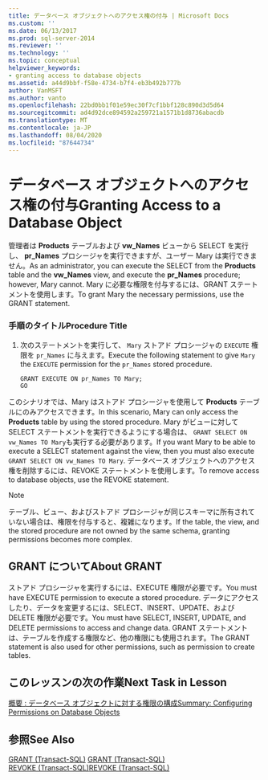 ```yaml
---
title: データベース オブジェクトへのアクセス権の付与 | Microsoft Docs
ms.custom: ''
ms.date: 06/13/2017
ms.prod: sql-server-2014
ms.reviewer: ''
ms.technology: ''
ms.topic: conceptual
helpviewer_keywords:
- granting access to database objects
ms.assetid: a44d9bbf-f58e-4734-b7f4-eb3b492b777b
author: VanMSFT
ms.author: vanto
ms.openlocfilehash: 22bd0bb1f01e59ec30f7cf1bbf128c890d3d5d64
ms.sourcegitcommit: ad4d92dce894592a259721a1571b1d8736abacdb
ms.translationtype: MT
ms.contentlocale: ja-JP
ms.lasthandoff: 08/04/2020
ms.locfileid: "87644734"
---
```

# <a name="granting-access-to-a-database-object"></a><span data-ttu-id="9bfee-102">データベース オブジェクトへのアクセス権の付与</span><span class="sxs-lookup"><span data-stu-id="9bfee-102">Granting Access to a Database Object</span></span>
  <span data-ttu-id="9bfee-103">管理者は **Products** テーブルおよび **vw_Names** ビューから SELECT を実行し、 **pr_Names** プロシージャを実行できますが、ユーザー Mary は実行できません。</span><span class="sxs-lookup"><span data-stu-id="9bfee-103">As an administrator, you can execute the SELECT from the **Products** table and the **vw_Names** view, and execute the **pr_Names** procedure; however, Mary cannot.</span></span> <span data-ttu-id="9bfee-104">Mary に必要な権限を付与するには、GRANT ステートメントを使用します。</span><span class="sxs-lookup"><span data-stu-id="9bfee-104">To grant Mary the necessary permissions, use the GRANT statement.</span></span>  
  
### <a name="procedure-title"></a><span data-ttu-id="9bfee-105">手順のタイトル</span><span class="sxs-lookup"><span data-stu-id="9bfee-105">Procedure Title</span></span>  
  
1.  <span data-ttu-id="9bfee-106">次のステートメントを実行して、 `Mary` ストアド プロシージャの `EXECUTE` 権限を `pr_Names` に与えます。</span><span class="sxs-lookup"><span data-stu-id="9bfee-106">Execute the following statement to give `Mary` the `EXECUTE` permission for the `pr_Names` stored procedure.</span></span>  
  
    ```  
    GRANT EXECUTE ON pr_Names TO Mary;  
    GO  
    ```  
  
 <span data-ttu-id="9bfee-107">このシナリオでは、Mary はストアド プロシージャを使用して **Products** テーブルにのみアクセスできます。</span><span class="sxs-lookup"><span data-stu-id="9bfee-107">In this scenario, Mary can only access the **Products** table by using the stored procedure.</span></span> <span data-ttu-id="9bfee-108">Mary がビューに対して SELECT ステートメントを実行できるようにする場合は、 `GRANT SELECT ON vw_Names TO Mary`も実行する必要があります。</span><span class="sxs-lookup"><span data-stu-id="9bfee-108">If you want Mary to be able to execute a SELECT statement against the view, then you must also execute `GRANT SELECT ON vw_Names TO Mary`.</span></span> <span data-ttu-id="9bfee-109">データベース オブジェクトへのアクセス権を削除するには、REVOKE ステートメントを使用します。</span><span class="sxs-lookup"><span data-stu-id="9bfee-109">To remove access to database objects, use the REVOKE statement.</span></span>  
  
> [!NOTE]  
>  <span data-ttu-id="9bfee-110">テーブル、ビュー、およびストアド プロシージャが同じスキーマに所有されていない場合は、権限を付与すると、複雑になります。</span><span class="sxs-lookup"><span data-stu-id="9bfee-110">If the table, the view, and the stored procedure are not owned by the same schema, granting permissions becomes more complex.</span></span>  
  
## <a name="about-grant"></a><span data-ttu-id="9bfee-111">GRANT について</span><span class="sxs-lookup"><span data-stu-id="9bfee-111">About GRANT</span></span>  
 <span data-ttu-id="9bfee-112">ストアド プロシージャを実行するには、EXECUTE 権限が必要です。</span><span class="sxs-lookup"><span data-stu-id="9bfee-112">You must have EXECUTE permission to execute a stored procedure.</span></span> <span data-ttu-id="9bfee-113">データにアクセスしたり、データを変更するには、SELECT、INSERT、UPDATE、および DELETE 権限が必要です。</span><span class="sxs-lookup"><span data-stu-id="9bfee-113">You must have SELECT, INSERT, UPDATE, and DELETE permissions to access and change data.</span></span> <span data-ttu-id="9bfee-114">GRANT ステートメントは、テーブルを作成する権限など、他の権限にも使用されます。</span><span class="sxs-lookup"><span data-stu-id="9bfee-114">The GRANT statement is also used for other permissions, such as permission to create tables.</span></span>  
  
## <a name="next-task-in-lesson"></a><span data-ttu-id="9bfee-115">このレッスンの次の作業</span><span class="sxs-lookup"><span data-stu-id="9bfee-115">Next Task in Lesson</span></span>  
 [<span data-ttu-id="9bfee-116">概要 : データベース オブジェクトに対する権限の構成</span><span class="sxs-lookup"><span data-stu-id="9bfee-116">Summary: Configuring Permissions on Database Objects</span></span>](lesson-2-5-summary-configuring-permissions-on-database-objects.md)  
  
## <a name="see-also"></a><span data-ttu-id="9bfee-117">参照</span><span class="sxs-lookup"><span data-stu-id="9bfee-117">See Also</span></span>  
 <span data-ttu-id="9bfee-118">[GRANT &#40;Transact-SQL&#41;](/sql/t-sql/statements/grant-transact-sql) </span><span class="sxs-lookup"><span data-stu-id="9bfee-118">[GRANT &#40;Transact-SQL&#41;](/sql/t-sql/statements/grant-transact-sql) </span></span>  
 [<span data-ttu-id="9bfee-119">REVOKE &#40;Transact-SQL&#41;</span><span class="sxs-lookup"><span data-stu-id="9bfee-119">REVOKE &#40;Transact-SQL&#41;</span></span>](/sql/t-sql/statements/revoke-transact-sql)  
  
  

